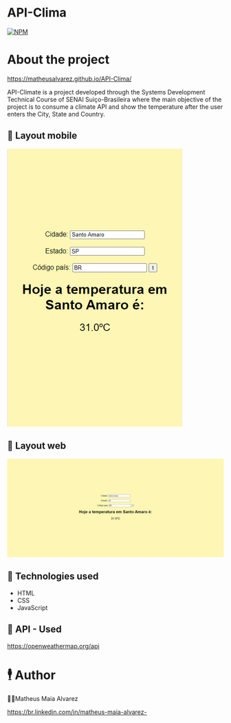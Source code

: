 # API-Clima
[![NPM](https://img.shields.io/npm/l/react)](https://github.com/MatheusAlvarez/API-ViaCEP/blob/main/LICENSE) 


# About the project
https://matheusalvarez.github.io/API-Clima/

API-Climate is a project developed through the Systems Development Technical Course of SENAI Suiço-Brasileira where the main objective of the project is to consume a climate API and show the temperature after the user enters the City, State and Country.

## 📌 Layout mobile
![Mobile 1](https://github.com/MatheusAlvarez/API-Clima/blob/main/assets/mobile.png)

## 📌 Layout web
![Web 1](https://github.com/MatheusAlvarez/API-Clima/blob/main/assets/web.png)

## 📌 Technologies used
- HTML
- CSS
- JavaScript

## 📌 API - Used
https://openweathermap.org/api


# 🕴️ Author
   👨‍💻Matheus Maia Alvarez

https://br.linkedin.com/in/matheus-maia-alvarez-
